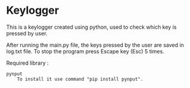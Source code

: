 # Keylogger
This is a keylogger created using python, used to check which key is pressed by user. 

After running the main.py file, the keys pressed by the user are saved in log.txt file. To stop the program press Escape key (Esc) 5 times.

Required library :

    pynput
        To install it use command "pip install pynput".
